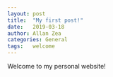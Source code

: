 ```yaml
---
layout: post
title:  "My first post!"
date:   2019-03-18
author: Allan Zea
categories: General
tags:	welcome
---
```


Welcome to my personal website!

